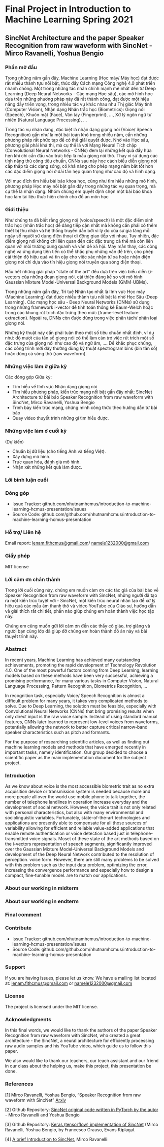 # Final Project in Introduction to Machine Learning Spring 2021
## SincNet Architecture and the paper Speaker Recognition from raw waveform with SincNet - Mirco Ravanelli, Yoshua Bengio

### Phần mở đầu

Trong những năm gần đây, Machine Learning (Học máy/ Máy học) đạt được rất nhiều thành tựu nổi bật, thúc đẩy Cách mạng Công nghệ 4.0 phát triển nhanh chóng. Một trong những tác nhân chính mạnh mẽ nhất đến từ Deep Learning (Deep Neural Networks - Các mạng Học sâu), các mô hình học dựa trên những phương pháp này đã rất thành công, đạt được một hiệu năng đầy triển vọng, trong nhiều tác vụ khác nhau như Thị giác Máy tính (Computer Vision), Nhận dạng Nhân trắc học (Biometrics): Giọng nói (Speech), Khuôn mặt (Face), Vân tay (Fingerprint), ..., Xử lý ngôn ngữ tự nhiên (Natural Language Processing), ...
	
Trong tác vụ nhận dạng, đặc biệt là nhận dạng giọng nói (Voice/ Speech Recognition) gần như là một bài toán khó trong nhiều năm, cần những phương pháp rất phức tạp để có thể giải quyết được. Nhờ vào Học sâu, phương giải phải khả thi, mà cụ thể là với Mạng Neural Tích chập (Convolutional Neural Networks - CNNs) đem lại những kết quả đầy hứa hẹn khi chỉ cần đầu vào trực tiếp là mẫu giọng nói thô. Thay vì sử dụng các tính năng thủ công tiêu chuẩn, CNNs sau này học cách biểu diễn giọng nói cấp thấp từ các dạng sóng, có khả năng cho phép mạng nắm bắt tốt hơn các đặc điểm giọng nói ở dải tần hẹp quan trọng như cao độ và hình dạng.
	
Với mục đích tìm hiểu bài báo khoa học, cũng như tìm hiểu những mô hình, phương pháp Học máy nổi bật gần đây trong những tác vụ quan trọng, mà cụ thể là nhận dạng. Nhóm chúng em quyết định chọn một bài báo khoa học làm tài liệu thực hiện chính cho đồ án môn học

### Giới thiệu

Như chúng ta đã biết rằng giọng nói (voice/speech) là một đặc điểm sinh trắc học (nhân trắc học) dễ dàng tiếp cận nhất mà không cần phải có thêm thiết bị thu nhận và hệ thống truyền dẫn bởi vì lý do của sự gia tăng mỗi ngày số người sử dụng điện thoại di động giao tiếp với nhau. Tuy nhiên, đặc điểm giọng nói không chỉ liên quan đến các đặc trưng cá thể mà còn liên quan với môi trường xung quanh và vấn đề xã hội. May mắn thay, các công nghệ và ứng dụng tiên tiến có thể khắc phụ những vấn đề trên, cho phép cải thiện độ hiệu quả và tin cậy cho việc xác nhận từ xa hoặc nhận diện giọng nói chỉ dựa vào tín hiệu giọng nói truyền qua sóng điện thoại. 

Hầu hết những giải pháp "state of the art" đều dựa trên việc biểu diễn {i-vectors của những đoạn giọng nói, cải thiện đáng kể so với mô hình Gaussian Mixture Model-Universal Background Models (GMM-UBMs).
	
Trong những năm gần đây, Trí tuệ Nhân tạo nhất là lĩnh vực Học máy (Machine Learning) đạt được nhiều thành tựu nổi bật là nhờ Học Sâu (Deep Learning). Các mạng học sâu - Deep Neural Networks (DNNs) sử dụng trong những framework i-vector để tính toán thống kê Baum-Welch hoặc trong các khung rút trích đặc trưng theo mức (frame-level feature extraction). Ngoài ra, DNNs còn được dùng trong việc phân tách/ phân loại giọng nói.
	
Những kỹ thuật này cần phải tuân theo một số tiêu chuẩn nhất định, ví dụ như: độ mượt của tần số giọng nói có thể làm cản trở việc rút trích một số đặc trưng của giọng nói như cao độ và ngữ âm, .... Để khắc phục chúng, các công trình mới đây thường dùng kỹ thuật spectrogram bins (bin tần số) hoặc dùng cả sóng thô (raw waveform).

### Những việc làm ở giữa kỳ

Các đóng góp Giữa kỳ:
- Tìm hiểu về lĩnh vực Nhận dạng giọng nói
- Tìm hiểu phương pháp, kiến trúc mạng nổi bật gần đây nhất: SincNet Architecture từ bài báo Speaker Recognition from raw waveform with SincNet, Mirco Ravanelli, Yoshua Bengio
- Trình bày kiến trúc mạng, chứng minh công thức theo hướng dẫn từ bài báo
- Quay video thuyết trình những gì tìm hiểu được. 

### Những việc làm ở cuối kỳ

(Dự kiến)
- Chuẩn bị dữ liệu (cho tiếng Anh và tiếng Việt).
- Xây dựng mô hình.
- Trực quan hóa, đánh giá mô hình.
- Nhận xét những kết quả làm được.

### Lời bình luận cuối

### Đóng góp

- Issue Tracker: github.com/nhutnamhcmus/introduction-to-machine-learning-hcmus-presentation/issues
- Source Code: github.com/github.com/nhutnamhcmus/introduction-to-machine-learning-hcmus-presentation

### Hỗ trợ/ Liên hệ

Email report: lenam.fithcmus@gmail.com/ namele1232000@gmail.com

### Giấy phép

MIT license

### Lời cảm ơn chân thành

Trong lời cuối cùng này, chúng em muốn cảm ơn các tác giả của bài báo về Speaker Recognition from raw waveform with SincNet, những người đã tạo ra một kiến trúc tuyệt vời - SincNet, một kiến trúc neural nhân tạo để xử lý hiệu quả các mẫu âm thanh thô và video YouTube của Giáo sư, hướng dẫn và giải thích rất chi tiết, phần nào giúp chúng em hoàn thành việc học tập này.

Chúng em cũng muốn gửi lời cảm ơn đến các thầy cô giáo, trợ giảng và người bạn cùng lớp đã giúp đỡ chúng em hoàn thành đồ án này và bài thuyết trình này.

### Abstract 

In recent years, Machine Learning has achieved many outstanding achievements, promoting the rapid development of Technology Revolution 4.0. One of the most powerful factors coming from Deep Learning, learning models based on these methods have been very successful, achieving a promising performance, for many various tasks in Computer Vision, Natural Language Processing, Pattern Recognition, Biometrics Recognition, ...

In recognition task, especially Voice/ Speech Recognition is almost a difficult problem for many years, it takes very complicated methods to solve. Due to Deep Learning, the solution must be feasible, especially with Convolutional Neural Networks (CNNs) that bring promising results when only direct input is the raw voice sample. Instead of using standard manual features, CNNs later learned to represent low-level voices from waveforms, potentially allowing the network to better capture critical narrow-band speaker characteristics such as pitch and formants.

For the purpose of researching scientific articles, as well as finding out machine learning models and methods that have emerged recently in important tasks, namely identification. Our group decided to choose a scientific paper as the main implementation document for the subject project.

### Introduction 

As we know about voice is the most accessible biometric trait as no extra acquisition device or transmission system is needed because more and more people all over the world use mobile phone to talk together, the number of telephone landlines in operation increase everyday and the development of social network. However, the voice trait is not only related with personal characteristics, but also with many environmental and sociolinguistic variables. Fortunately, state-of-the-art technologies and applications are presently able to compensate for all those sources of variability allowing for efficient and reliable value-added applications that enable remote authentication or voice detection based just in telephone-transmitted voice signals. Moset of these state of the art methods based on the i-vectors representation of speech segments, significantly improved over the Gaussian Mixture Model-Universal Background Models and development of the Deep Neural Network contributed to the resolution of perception. voice form. However, there are still many problems to be solved with this problem such as the input data problem, optimizing the error, increasing the convergence performance and especially how to design a compact, fine-tunable model. are to match our applications.

### About our working in midterm


### About our working in endterm

### Final comment

### Contribute

- Issue Tracker: github.com/nhutnamhcmus/introduction-to-machine-learning-hcmus-presentation/issues
- Source Code: github.com/github.com/nhutnamhcmus/introduction-to-machine-learning-hcmus-presentation

### Support

If you are having issues, please let us know. We have a mailing list located at: lenam.fithcmus@gmail.com or namele1232000@gmail.com

### License

The project is licensed under the MIT license.

### Acknowledgments

In this final words, we would like to thank the authors of the paper Speaker Recognition from raw waveform with SincNet, who created a great architecture - the SincNet, a neural architecture for efficiently processing raw audio samples and his YouTube video, which guide us to follow this paper.

We also would like to thank our teachers, our teach assistant and our friend in our class about the helping us, make this project, this presentation be done.

### References

[1] Mirco Ravanelli, Yoshua Bengio, “Speaker Recognition from raw waveform with SincNet” [Arxiv](https://arxiv.org/abs/1808.00158)

[2] Github Repository: [SincNet original code written in PyTorch by the autor](https://github.com/mravanelli/SincNet) - Mirco Ravanelli and Yoshua Bengio

[3] Github Repository: [Keras (tensorflow) implementation of SincNet](https://github.com/grausof/keras-sincnet) (Mirco Ravanelli, Yoshua Bengio, by Francesco Grauso, Evans Kiplagat

[4] [A brief Introduction to SincNet](https://www.youtube.com/watch?v=mXQBObRGUgk), Mirco Ravanelli
